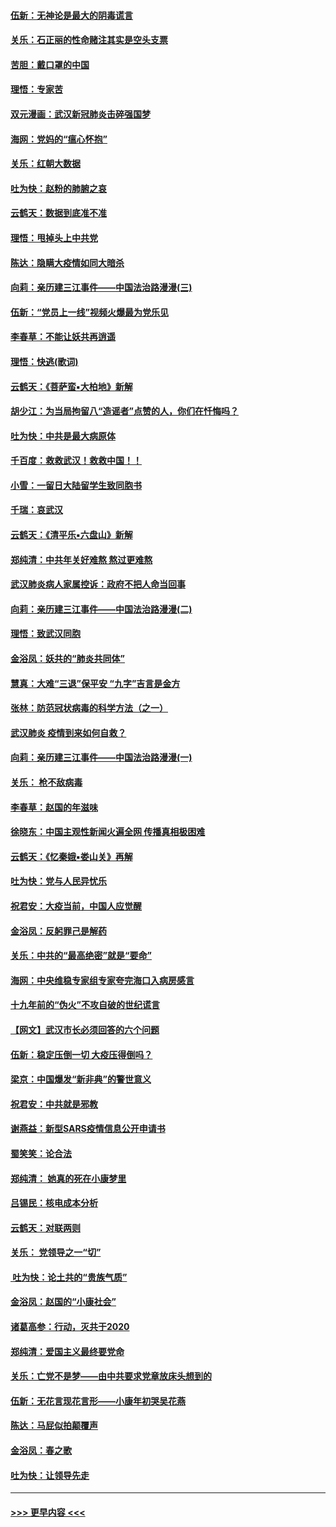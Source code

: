 #### [伍新：无神论是最大的阴毒谎言](../pages/nsc993/n11846129.md?t=02070501) 
#### [关乐：石正丽的性命赌注其实是空头支票](../pages/nsc993/n11846109.md?t=02070501) 
#### [苦胆：戴口罩的中国](../pages/nsc993/n11845576.md?t=02070501) 
#### [理悟：专家苦](../pages/nsc993/n11845564.md?t=02070501) 
#### [双元漫画：武汉新冠肺炎击碎强国梦](../pages/nsc993/n11843320.md?t=02070501) 
#### [海网：党妈的“瘟心怀抱”](../pages/nsc993/n11840740.md?t=02070501) 
#### [关乐：红朝大数据](../pages/nsc993/n11840675.md?t=02070501) 
#### [吐为快：赵粉的肺腑之哀](../pages/nsc993/n11840618.md?t=02070501) 
#### [云鹤天：数据到底准不准](../pages/nsc993/n11840325.md?t=02070501) 
#### [理悟：甩掉头上中共党](../pages/nsc993/n11838826.md?t=02070501) 
#### [陈达：隐瞒大疫情如同大暗杀](../pages/nsc993/n11838771.md?t=02070501) 
#### [向莉：亲历建三江事件——中国法治路漫漫(三)](../pages/nsc993/n11831825.md?t=02070501) 
#### [伍新：“党员上一线”视频火爆最为党乐见](../pages/nsc993/n11838200.md?t=02070501) 
#### [李春草：不能让妖共再逍遥](../pages/nsc993/n11838102.md?t=02070501) 
#### [理悟：快逃(歌词)](../pages/nsc993/n11838083.md?t=02070501) 
#### [云鹤天：《菩萨蛮▪大柏地》新解](../pages/nsc993/n11838059.md?t=02070501) 
#### [胡少江：为当局拘留八“造谣者”点赞的人，你们在忏悔吗？](../pages/nsc993/n11836801.md?t=02070501) 
#### [吐为快：中共是最大病原体](../pages/nsc993/n11836748.md?t=02070501) 
#### [千百度：救救武汉！救救中国！！](../pages/nsc993/n11836145.md?t=02070501) 
#### [小雪：一留日大陆留学生致同胞书](../pages/nsc993/n11834624.md?t=02070501) 
#### [千瑞：哀武汉](../pages/nsc993/n11833647.md?t=02070501) 
#### [云鹤天：《清平乐▪六盘山》新解](../pages/nsc993/n11833611.md?t=02070501) 
#### [郑纯清：中共年关好难熬 熬过更难熬](../pages/nsc993/n11833489.md?t=02070501) 
#### [武汉肺炎病人家属控诉：政府不把人命当回事](../pages/nsc993/n11833205.md?t=02070501) 
#### [向莉：亲历建三江事件——中国法治路漫漫(二)](../pages/nsc993/n11829102.md?t=02070501) 
#### [理悟：致武汉同胞](../pages/nsc993/n11831522.md?t=02070501) 
#### [金浴凤：妖共的“肺炎共同体”](../pages/nsc993/n11829448.md?t=02070501) 
#### [慧真：大难“三退”保平安 “九字”吉言是金方](../pages/nsc993/n11829501.md?t=02070501) 
#### [张林：防范冠状病毒的科学方法（之一）](../pages/nsc993/n11828618.md?t=02070501) 
#### [武汉肺炎 疫情到来如何自救？](../pages/nsc993/n11827632.md?t=02070501) 
#### [向莉：亲历建三江事件——中国法治路漫漫(一)](../pages/nsc993/n11827190.md?t=02070501) 
#### [关乐： 枪不敌病毒](../pages/nsc993/n11826746.md?t=02070501) 
#### [李春草：赵国的年滋味](../pages/nsc993/n11826321.md?t=02070501) 
#### [徐晓东：中国主观性新闻火遍全网 传播真相极困难](../pages/nsc993/n11826508.md?t=02070501) 
#### [云鹤天：《忆秦娥▪娄山关》再解](../pages/nsc993/n11824682.md?t=02070501) 
#### [吐为快：党与人民异忧乐](../pages/nsc993/n11824660.md?t=02070501) 
#### [祝君安：大疫当前，中国人应觉醒](../pages/nsc993/n11821946.md?t=02070501) 
#### [金浴凤：反躬罪己是解药](../pages/nsc993/n11820280.md?t=02070501) 
#### [关乐：中共的“最高绝密”就是“要命”](../pages/nsc993/n11816946.md?t=02070501) 
#### [海网：中央维稳专家组专家夸完海口入病房感言](../pages/nsc993/n11815138.md?t=02070501) 
#### [十九年前的“伪火”不攻自破的世纪谎言](../pages/nsc993/n11813238.md?t=02070501) 
#### [【网文】武汉市长必须回答的六个问题](../pages/nsc993/n11813848.md?t=02070501) 
#### [伍新：稳定压倒一切 大疫压得倒吗？](../pages/nsc993/n11812634.md?t=02070501) 
#### [梁京：中国爆发“新非典”的警世意义](../pages/nsc993/n11812554.md?t=02070501) 
#### [祝君安：中共就是邪教](../pages/nsc993/n11812431.md?t=02070501) 
#### [谢燕益：新型SARS疫情信息公开申请书](../pages/nsc993/n11808840.md?t=02070501) 
#### [蜀笑笑：论合法](../pages/nsc993/n11808064.md?t=02070501) 
#### [郑纯清： 她真的死在小康梦里](../pages/nsc993/n11806623.md?t=02070501) 
#### [吕锡民：核电成本分析](../pages/nsc993/n11806284.md?t=02070501) 
#### [云鹤天：对联两则](../pages/nsc993/n11805957.md?t=02070501) 
#### [关乐： 党领导之一“切”](../pages/nsc993/n11804505.md?t=02070501) 
#### [ 吐为快：论土共的“贵族气质”](../pages/nsc993/n11804490.md?t=02070501) 
#### [金浴凤：赵国的“小康社会”](../pages/nsc993/n11804452.md?t=02070501) 
#### [诸葛高参：行动，灭共于2020](../pages/nsc993/n11804120.md?t=02070501) 
#### [郑纯清：爱国主义最终要党命](../pages/nsc993/n11802197.md?t=02070501) 
#### [关乐：亡党不是梦——由中共要求党章放床头想到的](../pages/nsc993/n11802156.md?t=02070501) 
#### [伍新：无花言现花言形——小康年初哭吴花燕](../pages/nsc993/n11800044.md?t=02070501) 
#### [陈达：马屁似拍颠覆声](../pages/nsc993/n11800010.md?t=02070501) 
#### [金浴凤：春之歌](../pages/nsc993/n11797687.md?t=02070501) 
#### [吐为快：让领导先走](../pages/nsc993/n11797512.md?t=02070501) 

----
#### [ >>> 更早内容 <<< ](../indexes/nsc993-earlier.md)

